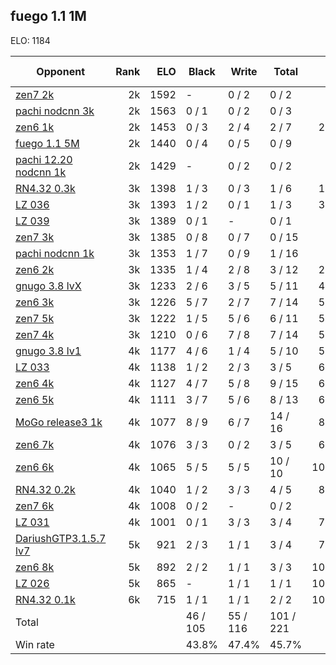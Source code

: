 ## fuego 1.1 1M ##

ELO: 1184

Opponent | Rank | ELO | Black | Write | Total | Win rate
---------|-----:|----:|-------|-------|-------|-------:
[zen7 2k](zen7%202k.md) | 2k | 1592 | - | 0 / 2 | 0 / 2 | 0.0%
[pachi nodcnn 3k](pachi%20nodcnn%203k.md) | 2k | 1563 | 0 / 1 | 0 / 2 | 0 / 3 | 0.0%
[zen6 1k](zen6%201k.md) | 2k | 1453 | 0 / 3 | 2 / 4 | 2 / 7 | 28.6%
[fuego 1.1 5M](fuego%201.1%205M.md) | 2k | 1440 | 0 / 4 | 0 / 5 | 0 / 9 | 0.0%
[pachi 12.20 nodcnn 1k](pachi%2012.20%20nodcnn%201k.md) | 2k | 1429 | - | 0 / 2 | 0 / 2 | 0.0%
[RN4.32 0.3k](RN4.32%200.3k.md) | 3k | 1398 | 1 / 3 | 0 / 3 | 1 / 6 | 16.7%
[LZ 036](LZ%20036.md) | 3k | 1393 | 1 / 2 | 0 / 1 | 1 / 3 | 33.3%
[LZ 039](LZ%20039.md) | 3k | 1389 | 0 / 1 | - | 0 / 1 | 0.0%
[zen7 3k](zen7%203k.md) | 3k | 1385 | 0 / 8 | 0 / 7 | 0 / 15 | 0.0%
[pachi nodcnn 1k](pachi%20nodcnn%201k.md) | 3k | 1353 | 1 / 7 | 0 / 9 | 1 / 16 | 6.3%
[zen6 2k](zen6%202k.md) | 3k | 1335 | 1 / 4 | 2 / 8 | 3 / 12 | 25.0%
[gnugo 3.8 lvX](gnugo%203.8%20lvX.md) | 3k | 1233 | 2 / 6 | 3 / 5 | 5 / 11 | 45.5%
[zen6 3k](zen6%203k.md) | 3k | 1226 | 5 / 7 | 2 / 7 | 7 / 14 | 50.0%
[zen7 5k](zen7%205k.md) | 3k | 1222 | 1 / 5 | 5 / 6 | 6 / 11 | 54.5%
[zen7 4k](zen7%204k.md) | 3k | 1210 | 0 / 6 | 7 / 8 | 7 / 14 | 50.0%
[gnugo 3.8 lv1](gnugo%203.8%20lv1.md) | 4k | 1177 | 4 / 6 | 1 / 4 | 5 / 10 | 50.0%
[LZ 033](LZ%20033.md) | 4k | 1138 | 1 / 2 | 2 / 3 | 3 / 5 | 60.0%
[zen6 4k](zen6%204k.md) | 4k | 1127 | 4 / 7 | 5 / 8 | 9 / 15 | 60.0%
[zen6 5k](zen6%205k.md) | 4k | 1111 | 3 / 7 | 5 / 6 | 8 / 13 | 61.5%
[MoGo release3 1k](MoGo%20release3%201k.md) | 4k | 1077 | 8 / 9 | 6 / 7 | 14 / 16 | 87.5%
[zen6 7k](zen6%207k.md) | 4k | 1076 | 3 / 3 | 0 / 2 | 3 / 5 | 60.0%
[zen6 6k](zen6%206k.md) | 4k | 1065 | 5 / 5 | 5 / 5 | 10 / 10 | 100.0%
[RN4.32 0.2k](RN4.32%200.2k.md) | 4k | 1040 | 1 / 2 | 3 / 3 | 4 / 5 | 80.0%
[zen7 6k](zen7%206k.md) | 4k | 1008 | 0 / 2 | - | 0 / 2 | 0.0%
[LZ 031](LZ%20031.md) | 4k | 1001 | 0 / 1 | 3 / 3 | 3 / 4 | 75.0%
[DariushGTP3.1.5.7 lv7](DariushGTP3.1.5.7%20lv7.md) | 5k | 921 | 2 / 3 | 1 / 1 | 3 / 4 | 75.0%
[zen6 8k](zen6%208k.md) | 5k | 892 | 2 / 2 | 1 / 1 | 3 / 3 | 100.0%
[LZ 026](LZ%20026.md) | 5k | 865 | - | 1 / 1 | 1 / 1 | 100.0%
[RN4.32 0.1k](RN4.32%200.1k.md) | 6k | 715 | 1 / 1 | 1 / 1 | 2 / 2 | 100.0%
Total | | | 46 / 105 | 55 / 116 | 101 / 221 | 
Win rate| | | 43.8% | 47.4% | 45.7% | 
